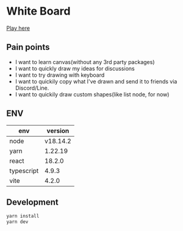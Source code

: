# White Board

[Play here](https://white-board-pi.vercel.app)

## Pain points

- I want to learn canvas(without any 3rd party packages)
- I want to quickly draw my ideas for discussions
- I want to try drawing with keyboard
- I want to quickily copy what I've drawn and send it to friends via Discord/Line.
- I want to quickily draw custom shapes(like list node, for now)

## ENV

| env        | version  |
| ---------- | -------- |
| node       | v18.14.2 |
| yarn       | 1.22.19  |
| react      | 18.2.0   |
| typescript | 4.9.3    |
| vite       | 4.2.0    |

## Development

```bash
yarn install
yarn dev
```
